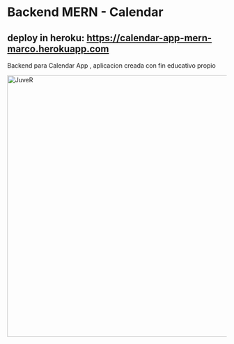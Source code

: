 # Backend MERN - Calendar
## deploy in heroku: https://calendar-app-mern-marco.herokuapp.com

Backend para Calendar App , aplicacion creada con fin educativo propio

<img src="https://res.cloudinary.com/djevsylr2/image/upload/v1665691962/calendar_app_vvn9wg.png?format=jpg&name=large" alt="JuveR" width="600px">

